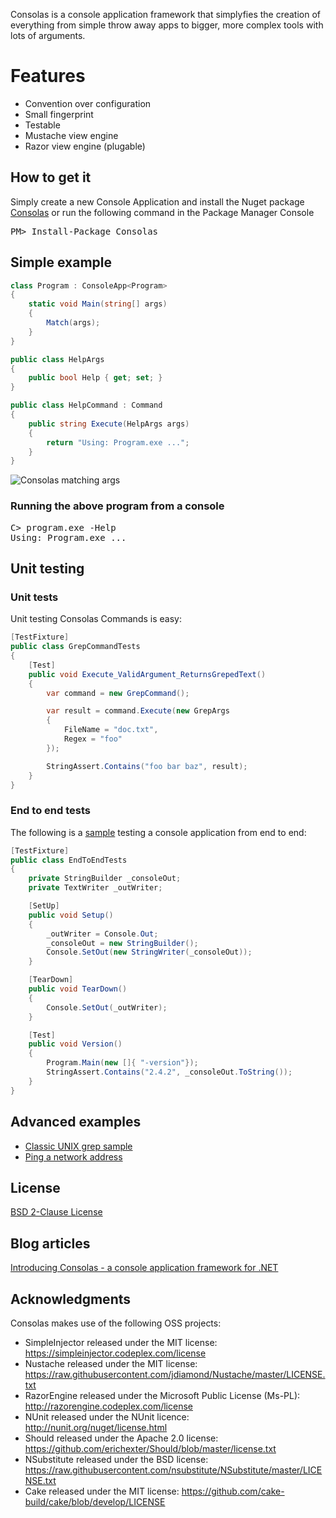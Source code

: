Consolas is a console application framework that simplyfies the creation of everything from simple throw away apps to bigger, more complex tools with lots of arguments.

# Features
- Convention over configuration
- Small fingerprint
- Testable
- Mustache view engine
- Razor view engine (plugable)

## How to get it

Simply create a new Console Application and install the Nuget package [Consolas](https://www.nuget.org/packages/Consolas/) or run the following command in the Package Manager Console

<pre>
PM> Install-Package Consolas
</pre>

## Simple example

```csharp
class Program : ConsoleApp<Program>
{
    static void Main(string[] args)
    {
        Match(args);
    }
}

public class HelpArgs
{
    public bool Help { get; set; }
}

public class HelpCommand : Command
{
    public string Execute(HelpArgs args)
    {
        return "Using: Program.exe ...";
    }
}
```
![Consolas matching args](http://www.rickardnilsson.net/image.axd?picture=consolas-matching-args-to-command_2.png "Consolas matching args to command")

### Running the above program from a console

<pre>
C> program.exe -Help
Using: Program.exe ...
</pre>

## Unit testing
### Unit tests
Unit testing Consolas Commands is easy:
```csharp
[TestFixture]
public class GrepCommandTests
{
    [Test]
    public void Execute_ValidArgument_ReturnsGrepedText()
    {
        var command = new GrepCommand();

        var result = command.Execute(new GrepArgs
        {
            FileName = "doc.txt",
            Regex = "foo"
        });

        StringAssert.Contains("foo bar baz", result);
    }
}
```

### End to end tests
The following is a [sample](https://github.com/rickardn/Consolas/blob/master/Source/UnitTests/Samples/Samples.Grep.Tests/EndToEndTests.cs) testing a console application from end to end:

```csharp
[TestFixture]
public class EndToEndTests
{
    private StringBuilder _consoleOut;
    private TextWriter _outWriter;

    [SetUp]
    public void Setup()
    {
        _outWriter = Console.Out;
        _consoleOut = new StringBuilder();
        Console.SetOut(new StringWriter(_consoleOut));
    }

    [TearDown]
    public void TearDown()
    {
        Console.SetOut(_outWriter);
    }

    [Test]
    public void Version()
    {
        Program.Main(new []{ "-version"});
        StringAssert.Contains("2.4.2", _consoleOut.ToString());
    }
}
```


## Advanced examples
- [Classic UNIX grep sample](https://github.com/rickardn/Consolas/tree/master/Source/Samples/Samples.Grep)
- [Ping a network address](https://github.com/rickardn/Consolas/tree/master/Source/Samples/Samples.Ping)

## License

[BSD 2-Clause License](https://github.com/rickardn/Consolas/blob/master/LICENCE.md)

## Blog articles

[Introducing Consolas - a console application framework for .NET](http://www.rickardnilsson.net/?tag=/consolas)

## Acknowledgments

Consolas makes use of the following OSS projects:

- SimpleInjector released under the MIT license: https://simpleinjector.codeplex.com/license
- Nustache released under the MIT license: https://raw.githubusercontent.com/jdiamond/Nustache/master/LICENSE.txt
- RazorEngine released under the Microsoft Public License (Ms-PL): http://razorengine.codeplex.com/license
- NUnit released under the NUnit licence: http://nunit.org/nuget/license.html
- Should released under the Apache 2.0 license: https://github.com/erichexter/Should/blob/master/license.txt
- NSubstitute released under the BSD license: https://raw.githubusercontent.com/nsubstitute/NSubstitute/master/LICENSE.txt
- Cake released under the MIT license: https://github.com/cake-build/cake/blob/develop/LICENSE
